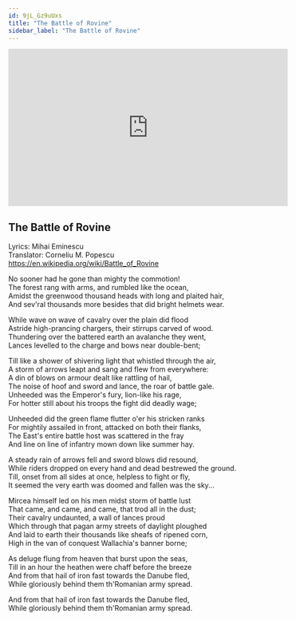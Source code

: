 ```yaml
---
id: 9jL_Gz9uUxs
title: "The Battle of Rovine"
sidebar_label: "The Battle of Rovine"
---
```


<div class="video-float-container">
  <iframe
    width="560"
    height="315"
    src="https://www.youtube.com/embed/9jL_Gz9uUxs"
    title="YouTube video player"
    frameborder="0"
    allow="accelerometer; autoplay; clipboard-write; encrypted-media; gyroscope; picture-in-picture; web-share"
    referrerpolicy="strict-origin-when-cross-origin"
    allowfullscreen
  ></iframe>
</div>

## The Battle of Rovine

Lyrics: Mihai Eminescu  
Translator: Corneliu M. Popescu  
https://en.wikipedia.org/wiki/Battle_of_Rovine

No sooner had he gone than mighty the commotion!    
The forest rang with arms, and rumbled like the ocean,   
Amidst the greenwood thousand heads with long and plaited hair,    
And sev'ral thousands more besides that did bright helmets wear.  

While wave on wave of cavalry over the plain did flood   
Astride high-prancing chargers, their stirrups carved of wood.   
Thundering over the battered earth an avalanche they went,   
Lances levelled to the charge and bows near double-bent; 

Till like a shower of shivering light that whistled through the air,    
A storm of arrows leapt and sang and flew from everywhere:    
A din of blows on armour dealt like rattling of hail,    
The noise of hoof and sword and lance, the roar of battle gale.    
Unheeded was the Emperor's fury, lion-like his rage,    
For hotter still about his troops the fight did deadly wage; 

Unheeded did the green flame flutter o'er his stricken ranks    
For mightily assailed in front, attacked on both their flanks,   
The East's entire battle host was scattered in the fray   
And line on line of infantry mown down like summer hay. 

A steady rain of arrows fell and sword blows did resound,   
While riders dropped on every hand and dead bestrewed the ground.   
Till, onset from all sides at once, helpless to fight or fly,   
It seemed the very earth was doomed and fallen was the sky... 

Mircea himself led on his men midst storm of battle lust   
That came, and came, and came, that trod all in the dust;   
Their cavalry undaunted, a wall of lances proud   
Which through that pagan army streets of daylight ploughed   
And laid to earth their thousands like sheafs of ripened corn,   
High in the van of conquest Wallachia's banner borne; 

As deluge flung from heaven that burst upon the seas,   
Till in an hour the heathen were chaff before the breeze   
And from that hail of iron fast towards the Danube fled,   
While gloriously behind them th'Romanian army spread. 

And from that hail of iron fast towards the Danube fled,   
While gloriously behind them th'Romanian army spread.
